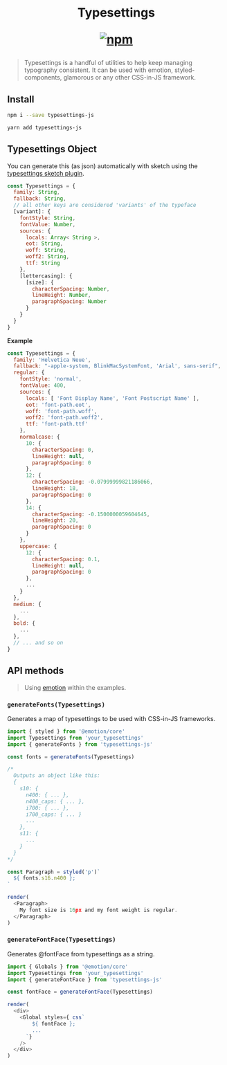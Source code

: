 <h1 align="center">
Typesettings

[![npm](https://img.shields.io/npm/v/typesettings-js.svg?style=flat-square)](https://www.npmjs.com/package/typesettings-js)
</h1>

> Typesettings is a handful of utilities to help keep managing typography consistent. It can be used with emotion, styled-components, glamorous or any other CSS-in-JS framework.

## Install

```sh
npm i --save typesettings-js

yarn add typesettings-js
```

## Typesettings Object

You can generate this (as json) automatically with sketch using the [typesettings sketch plugin](https://github.com/buames/typesettings-sketch-plugin).

```js
const Typesettings = {
  family: String,
  fallback: String,
  // all other keys are considered 'variants' of the typeface
  [variant]: {
    fontStyle: String,
    fontValue: Number,
    sources: {
      locals: Array< String >,
      eot: String,
      woff: String,
      woff2: String,
      ttf: String
    },
    [lettercasing]: {
      [size]: {
        characterSpacing: Number,
        lineHeight: Number,
        paragraphSpacing: Number
      }
    }
  }
}
```

**Example**

```js
const Typesettings = {
  family: 'Helvetica Neue',
  fallback: "-apple-system, BlinkMacSystemFont, 'Arial', sans-serif",
  regular: {
    fontStyle: 'normal',
    fontValue: 400,
    sources: {
      locals: [ 'Font Display Name', 'Font Postscript Name' ],
      eot: 'font-path.eot',
      woff: 'font-path.woff',
      woff2: 'font-path.woff2',
      ttf: 'font-path.ttf'
    },
    normalcase: {
      10: {
        characterSpacing: 0,
        lineHeight: null,
        paragraphSpacing: 0
      },
      12: {
        characterSpacing: -0.07999999821186066,
        lineHeight: 18,
        paragraphSpacing: 0
      },
      14: {
        characterSpacing: -0.1500000059604645,
        lineHeight: 20,
        paragraphSpacing: 0
      }
    },
    uppercase: {
      12: {
        characterSpacing: 0.1,
        lineHeight: null,
        paragraphSpacing: 0
      },
      ... 
    }
  },
  medium: {
    ...
  },
  bold: {
    ...
  },
  // ... and so on
}
```


## API methods

> Using [emotion](https://github.com/emotion-js/emotion) within the examples.

### `generateFonts(Typesettings)`

Generates a map of typesettings to be used with CSS-in-JS frameworks.

```js
import { styled } from '@emotion/core'
import Typesettings from 'your_typesettings'
import { generateFonts } from 'typesettings-js'

const fonts = generateFonts(Typesettings)

/*
  Outputs an object like this:
  {
    s10: {
      n400: { ... },
      n400_caps: { ... },
      i700: { ... },
      i700_caps: { ... }
      ...
    },
    s11: {
      ...
    }
  }
*/

const Paragraph = styled('p')`
  ${ fonts.s16.n400 };
`

render(
  <Paragraph>
    My font size is 16px and my font weight is regular.
  </Paragraph>
)
```

### `generateFontFace(Typesettings)`

Generates @fontFace from typesettings as a string.

```js
import { Globals } from '@emotion/core'
import Typesettings from 'your_typesettings'
import { generateFontFace } from 'typesettings-js'

const fontFace = generateFontFace(Typesettings)

render(
  <div>
    <Global styles={ css`
        ${ fontFace };
        ... 
      `}
    />
  </div>
)
```

